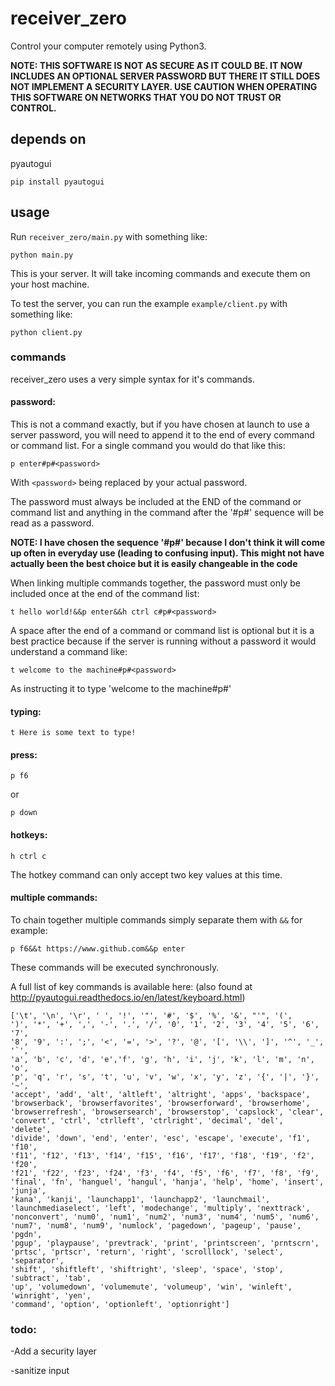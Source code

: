 # receiver_zero
Control your computer remotely using Python3. 

**NOTE: THIS SOFTWARE IS NOT AS SECURE AS IT COULD BE. IT NOW INCLUDES AN OPTIONAL SERVER PASSWORD BUT THERE IT STILL DOES NOT IMPLEMENT A SECURITY LAYER. USE CAUTION WHEN OPERATING THIS SOFTWARE ON NETWORKS THAT YOU DO NOT TRUST OR CONTROL.**
## depends on
pyautogui
```
pip install pyautogui
```

## usage
Run ```receiver_zero/main.py``` with something like:
```
python main.py
```
This is your server. It will take incoming commands and execute them on your host machine. 

To test the server, you can run the example ```example/client.py``` with something like:
```
python client.py
```
### commands
receiver_zero uses a very simple syntax for it's commands.
#### password:
This is not a command exactly, but if you have chosen at launch to use a server password, you will need to append it to the end of every command or command list. For a single command you would do that like this:
```
p enter#p#<password>
```
With ```<password>``` being replaced by your actual password. 

The password must always be included at the END of the command or command list and anything in the command after the '#p#' sequence will be read as a password. 

**NOTE: I have chosen the sequence '#p#' because I don't think it will come up often in everyday use (leading to confusing input). This might not have actually been the best choice but it is easily changeable in the code**

When linking multiple commands together, the password must only be included once at the end of the command list:
```
t hello world!&&p enter&&h ctrl c#p#<password>
```
A space after the end of a command or command list is optional but it is a best practice because if the server is running without a password it would understand a command like:
```
t welcome to the machine#p#<password>
```
As instructing it to type 'welcome to the machine#p#<password>'
#### typing:
```
t Here is some text to type!
```
#### press:
```
p f6
```
or
```
p down
```
#### hotkeys:
```
h ctrl c
```
The hotkey command can only accept two key values at this time.
#### multiple commands:
To chain together multiple commands simply separate them with ```&&``` for example:
```
p f6&&t https://www.github.com&&p enter
```
These commands will be executed synchronously. 

A full list of key commands is available here: (also found at http://pyautogui.readthedocs.io/en/latest/keyboard.html)
```
['\t', '\n', '\r', ' ', '!', '"', '#', '$', '%', '&', "'", '(',
')', '*', '+', ',', '-', '.', '/', '0', '1', '2', '3', '4', '5', '6', '7',
'8', '9', ':', ';', '<', '=', '>', '?', '@', '[', '\\', ']', '^', '_', '`',
'a', 'b', 'c', 'd', 'e','f', 'g', 'h', 'i', 'j', 'k', 'l', 'm', 'n', 'o',
'p', 'q', 'r', 's', 't', 'u', 'v', 'w', 'x', 'y', 'z', '{', '|', '}', '~',
'accept', 'add', 'alt', 'altleft', 'altright', 'apps', 'backspace',
'browserback', 'browserfavorites', 'browserforward', 'browserhome',
'browserrefresh', 'browsersearch', 'browserstop', 'capslock', 'clear',
'convert', 'ctrl', 'ctrlleft', 'ctrlright', 'decimal', 'del', 'delete',
'divide', 'down', 'end', 'enter', 'esc', 'escape', 'execute', 'f1', 'f10',
'f11', 'f12', 'f13', 'f14', 'f15', 'f16', 'f17', 'f18', 'f19', 'f2', 'f20',
'f21', 'f22', 'f23', 'f24', 'f3', 'f4', 'f5', 'f6', 'f7', 'f8', 'f9',
'final', 'fn', 'hanguel', 'hangul', 'hanja', 'help', 'home', 'insert', 'junja',
'kana', 'kanji', 'launchapp1', 'launchapp2', 'launchmail',
'launchmediaselect', 'left', 'modechange', 'multiply', 'nexttrack',
'nonconvert', 'num0', 'num1', 'num2', 'num3', 'num4', 'num5', 'num6',
'num7', 'num8', 'num9', 'numlock', 'pagedown', 'pageup', 'pause', 'pgdn',
'pgup', 'playpause', 'prevtrack', 'print', 'printscreen', 'prntscrn',
'prtsc', 'prtscr', 'return', 'right', 'scrolllock', 'select', 'separator',
'shift', 'shiftleft', 'shiftright', 'sleep', 'space', 'stop', 'subtract', 'tab',
'up', 'volumedown', 'volumemute', 'volumeup', 'win', 'winleft', 'winright', 'yen',
'command', 'option', 'optionleft', 'optionright']
```
### todo:
-Add a security layer

-sanitize input